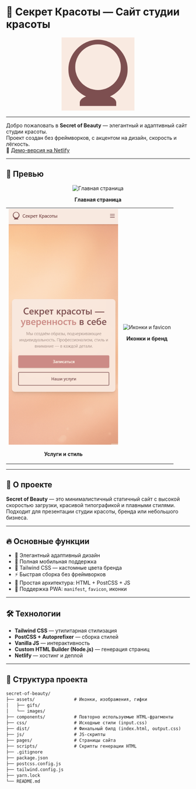 # 💄 Секрет Красоты — Сайт студии красоты

<div align="center">
  <img src="./assets/web-app-manifest-512x512.png" alt="Secret of Beauty Logo" width="200" />
</div>

---

Добро пожаловать в **Secret of Beauty** — элегантный и адаптивный сайт студии красоты.  
Проект создан без фреймворков, с акцентом на дизайн, скорость и лёгкость.  
🔗 [Демо-версия на Netlify](https://secret-of-beauty.netlify.app)

---

## 🎥 Превью

<div align="center">
  <img src="./assets/gifs/secret-of-beauty1.gif" alt="Главная страница" width="600" />
  <p><strong>Главная страница</strong></p>
</div>

<table align="center">
  <tr>
    <td align="center">
      <img src="./assets/gifs/secret-of-beauty2.gif" alt="Услуги и стиль" width="300" />
      <p><strong>Услуги и стиль</strong></p>
    </td>
    <td align="center">
      <img src="./assets/images/apple-touch-icon.png" alt="Иконки и favicon" width="300" />
      <p><strong>Иконки и бренд</strong></p>
    </td>
  </tr>
</table>

---

## 🚀 О проекте

**Secret of Beauty** — это минималистичный статичный сайт с высокой скоростью загрузки, красивой типографикой и плавными стилями.  
Подходит для презентации студии красоты, бренда или небольшого бизнеса.

---

## 🔥 Основные функции

- 🎨 Элегантный адаптивный дизайн
- 📱 Полная мобильная поддержка
- 🌈 Tailwind CSS — кастомные цвета бренда
- ⚡ Быстрая сборка без фреймворков
- 🧠 Простая архитектура: HTML + PostCSS + JS
- 🔗 Поддержка PWA: `manifest`, `favicon`, иконки

---

## 🛠️ Технологии

- **Tailwind CSS** — утилитарная стилизация
- **PostCSS + Autoprefixer** — сборка стилей
- **Vanilla JS** — интерактивность
- **Custom HTML Builder (Node.js)** — генерация страниц
- **Netlify** — хостинг и деплой

---

## 📂 Структура проекта

```text
secret-of-beauty/
├── assets/               # Иконки, изображения, гифки
│   ├── gifs/
│   └── images/
├── components/           # Повторно используемые HTML-фрагменты
├── css/                  # Исходные стили (input.css)
├── dist/                 # Финальный билд (index.html, output.css)
├── js/                   # JS-скрипты
├── pages/                # Страницы сайта
├── scripts/              # Скрипты генерации HTML
├── .gitignore
├── package.json
├── postcss.config.js
├── tailwind.config.js
├── yarn.lock
└── README.md
